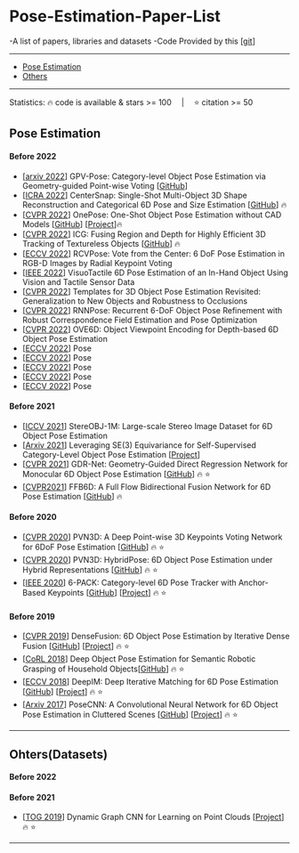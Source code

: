 # Pose-Estimation-Paper-List
-A list of papers, libraries and datasets
-Code Provided by this [[git](https://github.com/yinyunie/3D-Shape-Analysis-Paper-List)]

---
- [Pose Estimation](#Pose-Estimation)
- [Others](#Ohters)
---



Statistics: :fire: code is available & stars >= 100 &emsp;|&emsp; :star: citation >= 50

<!-- - [[Arxiv](https)] PoseCNN [[GitHub](https)] [[Project](https)] :fire: :star: -->

## Pose Estimation

#### Before 2022
- [[arxiv 2022](https://arxiv.org/abs/2203.07918)] GPV-Pose: Category-level Object Pose Estimation via Geometry-guided Point-wise Voting [[GitHub](https://github.com/lolrudy/GPV_Pose)]
- [[ICRA 2022](https://arxiv.org/pdf/2203.01929)] CenterSnap: Single-Shot Multi-Object 3D Shape Reconstruction and Categorical 6D Pose and Size Estimation [[GitHub](https://github.com/zubair-irshad/CenterSnap)] :fire:
- [[CVPR 2022](https://arxiv.org/pdf/2205.12257)] OnePose: One-Shot Object Pose Estimation without CAD Models [[GitHub](https://github.com/zju3dv/OnePose)] [[Project](https://zju3dv.github.io/onepose/)]:fire:
- [[CVPR 2022](https://arxiv.org/pdf/2203.05334v1)] ICG: Fusing Region and Depth for Highly Efficient 3D Tracking of Textureless Objects [[GitHub](https://github.com/DLR-RM/3DObjectTracking)] :fire:
- [[ECCV 2022](https://arxiv.org/pdf/2104.02527.pdf)] RCVPose: Vote from the Center: 6 DoF Pose Estimation in RGB-D Images by Radial Keypoint Voting
- [[IEEE 2022](https://ieeexplore.ieee.org/document/9682507)] VisuoTactile 6D Pose Estimation of an In-Hand Object Using Vision and Tactile Sensor Data
- [[CVPR 2022](https://arxiv.org/pdf/2203.17234.pdf)] Templates for 3D Object Pose Estimation Revisited: Generalization to New Objects and Robustness to Occlusions
- [[CVPR 2022](https://arxiv.org/pdf/2203.12870.pdf)] RNNPose: Recurrent 6-DoF Object Pose Refinement with Robust Correspondence Field Estimation and Pose Optimization
- [[CVPR 2022](https://arxiv.org/pdf/2203.01072.pdf)] OVE6D: Object Viewpoint Encoding for Depth-based 6D Object Pose Estimation
- [[ECCV 2022](https)] Pose
- [[ECCV 2022](https)] Pose
- [[ECCV 2022](https)] Pose
- [[ECCV 2022](https)] Pose
- [[ECCV 2022](https)] Pose
#### Before 2021
- [[ICCV 2021](https://arxiv.org/abs/2109.10115v2)] StereOBJ-1M: Large-scale Stereo Image Dataset for 6D Object Pose Estimation
- [[Arxiv 2021](https://arxiv.org/abs/2111.00190)] Leveraging SE(3) Equivariance for Self-Supervised Category-Level Object Pose Estimation [[Project](https://dragonlong.github.io/equi-pose)]
- [[CVPR 2021](https://arxiv.org/pdf/2102.12145)] GDR-Net: Geometry-Guided Direct Regression Network for Monocular 6D Object Pose Estimation [[GitHub](https://github.com/THU-DA-6D-Pose-Group/GDR-Net)] :fire: :star:
- [[CVPR2021](https://arxiv.org/pdf/2103.02242)] FFB6D: A Full Flow Bidirectional Fusion Network for 6D Pose Estimation [[GitHub](https://github.com/ethnhe/FFB6D)] :fire: 
#### Before 2020
- [[CVPR 2020](https://arxiv.org/abs/1809.1079)] PVN3D: A Deep Point-wise 3D Keypoints Voting Network for 6DoF Pose Estimation [[GitHub](https://github.com/ethnhe/PVN3D)] :fire: :star:
- [[CVPR 2020](https://openaccess.thecvf.com/content_CVPR_2020/papers/Song_HybridPose_6D_Object_Pose_Estimation_Under_Hybrid_Representations_CVPR_2020_paper.pdf)] PVN3D: HybridPose: 6D Object Pose Estimation under Hybrid Representations [[GitHub](https://github.com/chensong1995/HybridPose)] :fire: :star:
- [[IEEE 2020](https://arxiv.org/abs/1910.10750)] 6-PACK: Category-level 6D Pose Tracker with Anchor-Based Keypoints [[GitHub](https://github.com/j96w/6-PACK)] [[Project](https://sites.google.com/view/6packtracking)] :fire: :star:

#### Before 2019
- [[CVPR 2019](https://arxiv.org/abs/1901.04780)] DenseFusion: 6D Object Pose Estimation by Iterative Dense Fusion [[GitHub](https://github.com/j96w/DenseFusion)]  [[Project](https://sites.google.com/view/densefusion/)] :fire: :star:
- [[CoRL 2018](https://arxiv.org/abs/1809.10790)] Deep Object Pose Estimation for Semantic Robotic Grasping of Household Objects[[GitHub](https://github.com/NVlabs/Deep_Object_Pose)]  :fire: :star:
- [[ECCV 2018](https://arxiv.org/pdf/1804.00175v4.pdf)] DeepIM: Deep Iterative Matching for 6D Pose Estimation [[GitHub](https://github.com/NVlabs/DeepIM-PyTorch)] [[Project](https://rse-lab.cs.washington.edu/projects/deepim/)] :fire: :star:
- [[Arxiv 2017](https://arxiv.org/abs/1711.00199)] PoseCNN: A Convolutional Neural Network for 6D Object Pose Estimation in Cluttered Scenes [[GitHub](https://github.com/NVlabs/PoseCNN-PyTorch)] [[Project](https://rse-lab.cs.washington.edu/projects/posecnn/)] :fire: :star:



---

## Ohters(Datasets)

#### Before 2022

#### Before 2021
- [[TOG 2019](https://arxiv.org/pdf/1801.07829.pdf)] Dynamic Graph CNN for Learning on Point Clouds [[Project](https://liuziwei7.github.io/projects/DGCNN)] :fire: :star:

---



